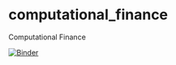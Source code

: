 # computational_finance
Computational Finance

[![Binder](https://mybinder.org/badge.svg)](https://mybinder.org/v2/gh/nicolasmauhe/computational_finance/master)